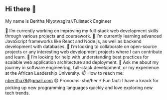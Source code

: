 ## Hi there 👋

My name is Beritha Niyotwagira//Fullstack Engineer

🔭 I’m currently working on improving my full-stack web development skills through various projects and coursework.
🌱 I’m currently learning advanced JavaScript frameworks like React and Node.js, as well as backend development with databases.
👯 I’m looking to collaborate on open-source projects or any interesting web development projects where I can contribute and learn.
🤔 I’m looking for help with understanding best practices for scalable web application architecture and deployment.
💬 Ask me about my journey in software engineering, full-stack development, or my experience at the African Leadership University.
📫 How to reach me: nberitha78@gmail.com
😄 Pronouns: she/her
⚡ Fun fact: I have a knack for picking up new programming languages quickly and love exploring new tech trends.
